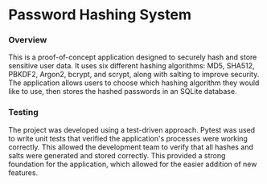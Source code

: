 # Password Hashing System

### Overview
This is a proof-of-concept application designed to securely hash and store sensitive user data. It uses six different hashing algorithms: MD5, SHA512, PBKDF2, Argon2, bcrypt, and scrypt, along with salting to improve security. The application allows users to choose which hashing algorithm they would like to use, then stores the hashed passwords in an SQLite database.

### Testing
The project was developed using a test-driven approach. Pytest was used to write unit tests that verified the application's processes were working correctly. This allowed the development team to verify that all hashes and salts were generated and stored correctly.  This provided a strong foundation for the application, which allowed for the easier addition of new features. 
